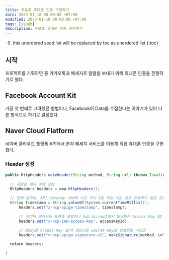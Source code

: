```yaml
---
title: 무료로 휴대폰 인증 구현하기
date: 2023-01-18 00:00:00 +07:00
modified: 2023-01-18 00:00:00 +07:00
tags: [ssueb]
description: 무료로 휴대폰 인증 구현하기
---
```


0. this unordered seed list will be replaced by toc as unordered list
{:toc}

## 시작
프로젝트를 기획하던 중 카카오톡과 메세지로 알람을 보내기 위해 휴대폰 인증을 진행하기로 했다.

## Facebook Account Kit
가장 첫 번째로 고려했던 방법이나, Facebook이 Data를 수집한다는 이야기가 있어 다른 방식으로 하기로 결정했다.

## Naver Cloud Flatform
네이버 클라우드 플랫폼 API에서 문자 메세지 서비스를 이용해 직접 휴대폰 인증을 구현했다.

### Header 생성
```java
public HttpHeaders makeHeader(String method, String url) throws InvalidKeyException, IllegalStateException, UnsupportedEncodingException, NoSuchAlgorithmException {
		
  // 새로운 헤더 객체 생성
  HttpHeaders headers = new HttpHeaders();

  // 현재 밀리초, API Gateway 서버와 시간 차가 5분 이상 나는 경우 유효하지 않은 요청으로 간주
  String timestamp = String.valueOf(System.currentTimeMillis());
      headers.set("x-ncp-apigw-timestamp", timestamp);

      // 네이버 클라우드 플랫폼 포털이나 Sub Account에서 발급받은 Access Key ID
      headers.set("x-ncp-iam-access-key", accessKeyId);

      // Body를 Access Key ID와 맵핑되는 Secret Key로 암호화한 서명값
      headers.set("x-ncp-apigw-signature-v2", makeSignature(method, url, timestamp));

  return headers;

}
```

